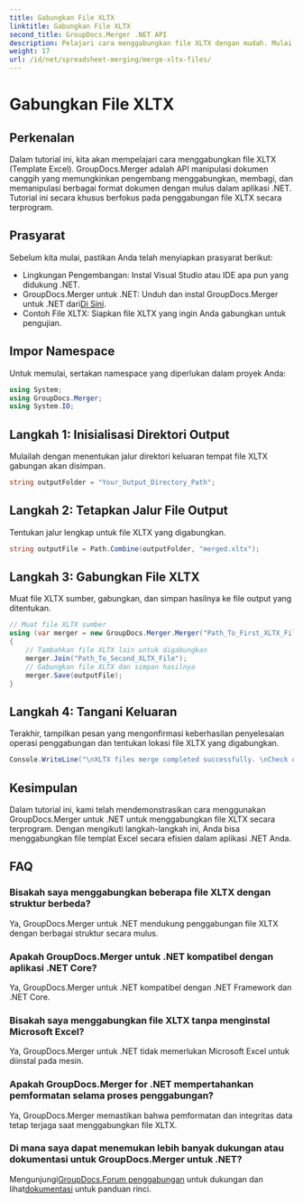 ```yaml
---
title: Gabungkan File XLTX
linktitle: Gabungkan File XLTX
second_title: GroupDocs.Merger .NET API
description: Pelajari cara menggabungkan file XLTX dengan mudah. Mulai gabungkan file XLTX dan sederhanakan tugas manajemen dokumen Anda secara efisien.
weight: 17
url: /id/net/spreadsheet-merging/merge-xltx-files/
---
```


# Gabungkan File XLTX

## Perkenalan
Dalam tutorial ini, kita akan mempelajari cara menggabungkan file XLTX (Template Excel). GroupDocs.Merger adalah API manipulasi dokumen canggih yang memungkinkan pengembang menggabungkan, membagi, dan memanipulasi berbagai format dokumen dengan mulus dalam aplikasi .NET. Tutorial ini secara khusus berfokus pada penggabungan file XLTX secara terprogram.
## Prasyarat
Sebelum kita mulai, pastikan Anda telah menyiapkan prasyarat berikut:
- Lingkungan Pengembangan: Instal Visual Studio atau IDE apa pun yang didukung .NET.
-  GroupDocs.Merger untuk .NET: Unduh dan instal GroupDocs.Merger untuk .NET dari[Di Sini](https://releases.groupdocs.com/merger/net/).
- Contoh File XLTX: Siapkan file XLTX yang ingin Anda gabungkan untuk pengujian.

## Impor Namespace
Untuk memulai, sertakan namespace yang diperlukan dalam proyek Anda:
```csharp
using System; 
using GroupDocs.Merger;
using System.IO;
```
## Langkah 1: Inisialisasi Direktori Output
Mulailah dengan menentukan jalur direktori keluaran tempat file XLTX gabungan akan disimpan.
```csharp
string outputFolder = "Your_Output_Directory_Path";
```
## Langkah 2: Tetapkan Jalur File Output
Tentukan jalur lengkap untuk file XLTX yang digabungkan.
```csharp
string outputFile = Path.Combine(outputFolder, "merged.xltx");
```
## Langkah 3: Gabungkan File XLTX
Muat file XLTX sumber, gabungkan, dan simpan hasilnya ke file output yang ditentukan.
```csharp
// Muat file XLTX sumber
using (var merger = new GroupDocs.Merger.Merger("Path_To_First_XLTX_File"))
{
    // Tambahkan file XLTX lain untuk digabungkan
    merger.Join("Path_To_Second_XLTX_File");
    // Gabungkan file XLTX dan simpan hasilnya
    merger.Save(outputFile);
}
```
## Langkah 4: Tangani Keluaran
Terakhir, tampilkan pesan yang mengonfirmasi keberhasilan penyelesaian operasi penggabungan dan tentukan lokasi file XLTX yang digabungkan.
```csharp
Console.WriteLine("\nXLTX files merge completed successfully. \nCheck output in {0}", outputFolder);
```

## Kesimpulan
Dalam tutorial ini, kami telah mendemonstrasikan cara menggunakan GroupDocs.Merger untuk .NET untuk menggabungkan file XLTX secara terprogram. Dengan mengikuti langkah-langkah ini, Anda bisa menggabungkan file templat Excel secara efisien dalam aplikasi .NET Anda.

## FAQ
### Bisakah saya menggabungkan beberapa file XLTX dengan struktur berbeda?
Ya, GroupDocs.Merger untuk .NET mendukung penggabungan file XLTX dengan berbagai struktur secara mulus.
### Apakah GroupDocs.Merger untuk .NET kompatibel dengan aplikasi .NET Core?
Ya, GroupDocs.Merger untuk .NET kompatibel dengan .NET Framework dan .NET Core.
### Bisakah saya menggabungkan file XLTX tanpa menginstal Microsoft Excel?
Ya, GroupDocs.Merger untuk .NET tidak memerlukan Microsoft Excel untuk diinstal pada mesin.
### Apakah GroupDocs.Merger for .NET mempertahankan pemformatan selama proses penggabungan?
Ya, GroupDocs.Merger memastikan bahwa pemformatan dan integritas data tetap terjaga saat menggabungkan file XLTX.
### Di mana saya dapat menemukan lebih banyak dukungan atau dokumentasi untuk GroupDocs.Merger untuk .NET?
 Mengunjungi[GroupDocs.Forum penggabungan](https://forum.groupdocs.com/c/merger/32) untuk dukungan dan lihat[dokumentasi](https://tutorials.groupdocs.com/merger/net/) untuk panduan rinci.